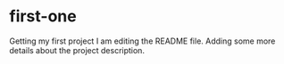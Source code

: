 # first-one
Getting my first project
I am editing the README file. Adding some more details about the project description.

